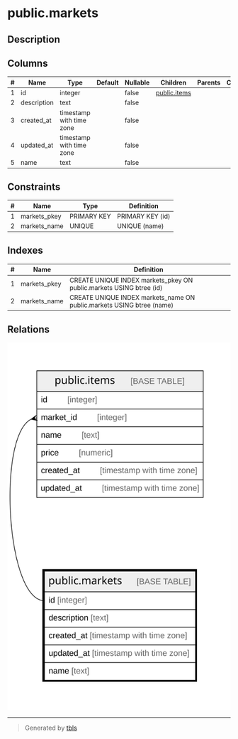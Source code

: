 # public.markets

## Description

## Columns

| # | Name        | Type                     | Default | Nullable | Children                        | Parents | Comment |
| - | ----------- | ------------------------ | ------- | -------- | ------------------------------- | ------- | ------- |
| 1 | id          | integer                  |         | false    | [public.items](public.items.md) |         |         |
| 2 | description | text                     |         | false    |                                 |         |         |
| 3 | created_at  | timestamp with time zone |         | false    |                                 |         |         |
| 4 | updated_at  | timestamp with time zone |         | false    |                                 |         |         |
| 5 | name        | text                     |         | false    |                                 |         |         |

## Constraints

| # | Name         | Type        | Definition       |
| - | ------------ | ----------- | ---------------- |
| 1 | markets_pkey | PRIMARY KEY | PRIMARY KEY (id) |
| 2 | markets_name | UNIQUE      | UNIQUE (name)    |

## Indexes

| # | Name         | Definition                                                            |
| - | ------------ | --------------------------------------------------------------------- |
| 1 | markets_pkey | CREATE UNIQUE INDEX markets_pkey ON public.markets USING btree (id)   |
| 2 | markets_name | CREATE UNIQUE INDEX markets_name ON public.markets USING btree (name) |

## Relations

![er](public.markets.svg)

---

> Generated by [tbls](https://github.com/k1LoW/tbls)
